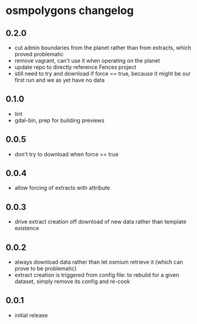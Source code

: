 osmpolygons changelog
=====================

0.2.0
-----
* cut admin boundaries from the planet rather than from extracts, which proved problematic
* remove vagrant, can't use it when operating on the planet
* update repo to directly reference Fences project
* still need to try and download if force == true, because it might be our first run and we as yet have no data

0.1.0
-----
* lint
* gdal-bin, prep for building previews

0.0.5
-----
* don't try to download when force == true

0.0.4
-----
* allow forcing of extracts with attribute

0.0.3
-----
* drive extract creation off download of new data rather than template existence

0.0.2
-----
* always download data rather than let osmium retrieve it (which can prove to be problematic)
* extract creation is triggered from config file: to rebuild for a given dataset, simply remove its config and re-cook
 
0.0.1
-----
* initial release
